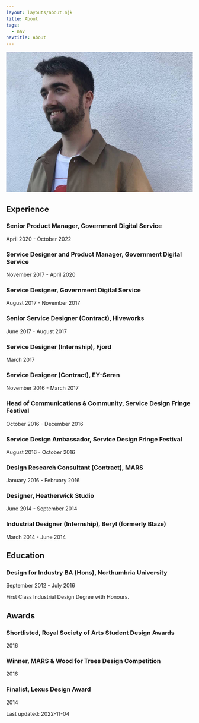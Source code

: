 ```yaml
---
layout: layouts/about.njk
title: About
tags:
  - nav
navtitle: About
---
```

![Portrait of Harry Vos, 2019](/img/harry-vos-portrait-2019.jpg#about-img "harry-vos-portrait-2019")

## Experience

### Senior Product Manager, Government Digital Service

April 2020 - October 2022

### Service Designer and Product Manager, Government Digital Service

November 2017 - April 2020

### Service Designer, Government Digital Service

August 2017 - November 2017

### Senior Service Designer (Contract), Hiveworks

June 2017 - August 2017

### Service Designer (Internship), Fjord

March 2017

### Service Designer (Contract), EY-Seren

November 2016 - March 2017

### Head of Communications & Community, Service Design Fringe Festival

October 2016 - December 2016

### Service Design Ambassador, Service Design Fringe Festival

August 2016 - October 2016

### Design Research Consultant (Contract), MARS

January 2016 - February 2016

### Designer, Heatherwick Studio

June 2014 - September 2014

### Industrial Designer (Internship), Beryl (formerly Blaze)

March 2014 - June 2014

## Education

### Design for Industry BA (Hons), Northumbria University

September 2012 - July 2016

First Class Industrial Design Degree with Honours.

## Awards

### Shortlisted, Royal Society of Arts Student Design Awards

2016

### Winner, MARS & Wood for Trees Design Competition

2016

### Finalist, Lexus Design Award

2014

Last updated: 2022-11-04
